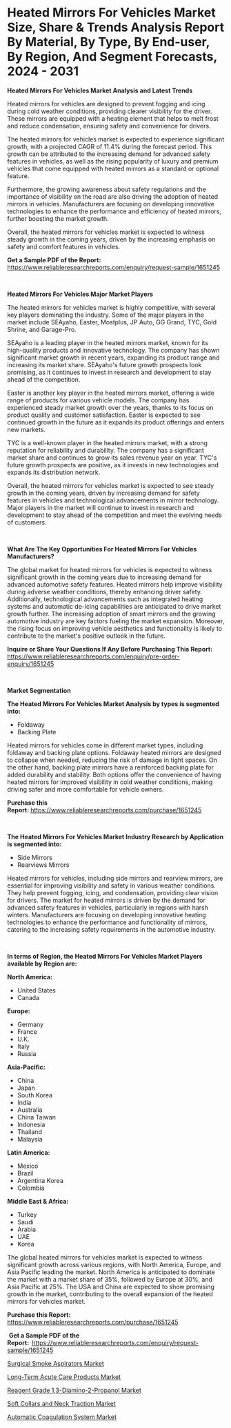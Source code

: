 <p><h1>Heated Mirrors For Vehicles Market Size, Share & Trends Analysis Report By Material, By Type, By End-user, By Region, And Segment Forecasts, 2024 - 2031</h1></p><p><strong>Heated Mirrors For Vehicles Market Analysis and Latest Trends</strong></p>
<p><p>Heated mirrors for vehicles are designed to prevent fogging and icing during cold weather conditions, providing clearer visibility for the driver. These mirrors are equipped with a heating element that helps to melt frost and reduce condensation, ensuring safety and convenience for drivers.</p><p>The heated mirrors for vehicles market is expected to experience significant growth, with a projected CAGR of 11.4% during the forecast period. This growth can be attributed to the increasing demand for advanced safety features in vehicles, as well as the rising popularity of luxury and premium vehicles that come equipped with heated mirrors as a standard or optional feature.</p><p>Furthermore, the growing awareness about safety regulations and the importance of visibility on the road are also driving the adoption of heated mirrors in vehicles. Manufacturers are focusing on developing innovative technologies to enhance the performance and efficiency of heated mirrors, further boosting the market growth.</p><p>Overall, the heated mirrors for vehicles market is expected to witness steady growth in the coming years, driven by the increasing emphasis on safety and comfort features in vehicles.</p></p>
<p><strong>Get a Sample PDF of the Report:&nbsp;</strong> <a href="https://www.reliableresearchreports.com/enquiry/request-sample/1651245">https://www.reliableresearchreports.com/enquiry/request-sample/1651245</a></p>
<p>&nbsp;</p>
<p><strong>Heated Mirrors For Vehicles Major Market Players</strong></p>
<p><p>The heated mirrors for vehicles market is highly competitive, with several key players dominating the industry. Some of the major players in the market include SEAyaho, Easter, Mostplus, JP Auto, GG Grand, TYC, Gold Shrine, and Garage-Pro.</p><p>SEAyaho is a leading player in the heated mirrors market, known for its high-quality products and innovative technology. The company has shown significant market growth in recent years, expanding its product range and increasing its market share. SEAyaho's future growth prospects look promising, as it continues to invest in research and development to stay ahead of the competition.</p><p>Easter is another key player in the heated mirrors market, offering a wide range of products for various vehicle models. The company has experienced steady market growth over the years, thanks to its focus on product quality and customer satisfaction. Easter is expected to see continued growth in the future as it expands its product offerings and enters new markets.</p><p>TYC is a well-known player in the heated mirrors market, with a strong reputation for reliability and durability. The company has a significant market share and continues to grow its sales revenue year on year. TYC's future growth prospects are positive, as it invests in new technologies and expands its distribution network.</p><p>Overall, the heated mirrors for vehicles market is expected to see steady growth in the coming years, driven by increasing demand for safety features in vehicles and technological advancements in mirror technology. Major players in the market will continue to invest in research and development to stay ahead of the competition and meet the evolving needs of customers.</p></p>
<p>&nbsp;</p>
<p><strong>What Are The Key Opportunities For Heated Mirrors For Vehicles Manufacturers?</strong></p>
<p><p>The global market for heated mirrors for vehicles is expected to witness significant growth in the coming years due to increasing demand for advanced automotive safety features. Heated mirrors help improve visibility during adverse weather conditions, thereby enhancing driver safety. Additionally, technological advancements such as integrated heating systems and automatic de-icing capabilities are anticipated to drive market growth further. The increasing adoption of smart mirrors and the growing automotive industry are key factors fueling the market expansion. Moreover, the rising focus on improving vehicle aesthetics and functionality is likely to contribute to the market's positive outlook in the future.</p></p>
<p><strong>Inquire or Share Your Questions If Any Before Purchasing This Report:</strong> <a href="https://www.reliableresearchreports.com/enquiry/pre-order-enquiry/1651245">https://www.reliableresearchreports.com/enquiry/pre-order-enquiry/1651245</a></p>
<p>&nbsp;</p>
<p><strong>Market Segmentation</strong></p>
<p><strong>The Heated Mirrors For Vehicles Market Analysis by types is segmented into:</strong></p>
<p><ul><li>Foldaway</li><li>Backing Plate</li></ul></p>
<p><p>Heated mirrors for vehicles come in different market types, including foldaway and backing plate options. Foldaway heated mirrors are designed to collapse when needed, reducing the risk of damage in tight spaces. On the other hand, backing plate mirrors have a reinforced backing plate for added durability and stability. Both options offer the convenience of having heated mirrors for improved visibility in cold weather conditions, making driving safer and more comfortable for vehicle owners.</p></p>
<p><strong>Purchase this Report:&nbsp;</strong><a href="https://www.reliableresearchreports.com/purchase/1651245">https://www.reliableresearchreports.com/purchase/1651245</a></p>
<p>&nbsp;</p>
<p><strong>The Heated Mirrors For Vehicles Market Industry Research by Application is segmented into:</strong></p>
<p><ul><li>Side Mirrors</li><li>Rearviews Mirrors</li></ul></p>
<p><p>Heated mirrors for vehicles, including side mirrors and rearview mirrors, are essential for improving visibility and safety in various weather conditions. They help prevent fogging, icing, and condensation, providing clear vision for drivers. The market for heated mirrors is driven by the demand for advanced safety features in vehicles, particularly in regions with harsh winters. Manufacturers are focusing on developing innovative heating technologies to enhance the performance and functionality of mirrors, catering to the increasing safety requirements in the automotive industry.</p></p>
<p>&nbsp;</p>
<p><strong>In terms of Region, the Heated Mirrors For Vehicles Market Players available by Region are:</strong></p>
<p>
    <p> <strong> North America: </strong>
        <ul>
            <li>United States</li>
            <li>Canada</li>
        </ul>
        </p> 
    <p> <strong> Europe: </strong>
        <ul>
            <li>Germany</li>
            <li>France</li>
            <li>U.K.</li>
            <li>Italy</li>
            <li>Russia</li>
        </ul>
        </p> 
    <p> <strong> Asia-Pacific: </strong>
        <ul>
            <li>China</li>
            <li>Japan</li>
            <li>South Korea</li>
            <li>India</li>
            <li>Australia</li>
            <li>China Taiwan</li>
            <li>Indonesia</li>
            <li>Thailand</li>
            <li>Malaysia</li>
        </ul>
        </p> 
    <p> <strong> Latin America: </strong>
        <ul>
            <li>Mexico</li>
            <li>Brazil</li>
            <li>Argentina Korea</li>
            <li>Colombia</li>
        </ul>
        </p> 
    <p> <strong> Middle East & Africa: </strong>
        <ul>
            <li>Turkey</li>
            <li>Saudi</li>
            <li>Arabia</li>
            <li>UAE</li>
            <li>Korea</li>
        </ul>
    </p>
    </p>
<p><p>The global heated mirrors for vehicles market is expected to witness significant growth across various regions, with North America, Europe, and Asia Pacific leading the market. North America is anticipated to dominate the market with a market share of 35%, followed by Europe at 30%, and Asia Pacific at 25%. The USA and China are expected to show promising growth in the market, contributing to the overall expansion of the heated mirrors for vehicles market.</p></p>
<p><strong>Purchase this Report: </strong><a href="https://www.reliableresearchreports.com/purchase/1651245">https://www.reliableresearchreports.com/purchase/1651245</a></p>
<p>&nbsp;<strong>Get a Sample PDF of the Report:&nbsp;&nbsp;</strong><a href="https://www.reliableresearchreports.com/enquiry/request-sample/1651245">https://www.reliableresearchreports.com/enquiry/request-sample/1651245</a></p>
<p><strong></strong></p>
<p><p><a href="https://medium.com/@nicosmitham/surgical-smoke-aspirators-market-insight-market-trends-growth-forecasted-from-2024-to-2031-a70539d2b287">Surgical Smoke Aspirators Market</a></p><p><a href="https://medium.com/@nicosmitham/long-term-acute-care-products-market-size-cagr-trends-2024-2030-b1c8e1ca8b76">Long-Term Acute Care Products Market</a></p><p><a href="https://medium.com/@nicosmitham/reagent-grade-1-3-diamino-2-propanol-market-the-key-to-successful-business-strategy-forecast-till-89194c862acb">Reagent Grade 1,3-Diamino-2-Propanol Market</a></p><p><a href="https://medium.com/@nicosmitham/soft-collars-and-neck-traction-market-analysis-and-sze-forecasted-for-period-from-2024-to-2031-49079cec69a4">Soft Collars and Neck Traction Market</a></p><p><a href="https://medium.com/@nicosmitham/automatic-coagulation-system-market-analysis-and-sze-forecasted-for-period-from-2024-to-2031-d3c7bff3cd96">Automatic Coagulation System Market</a></p></p>